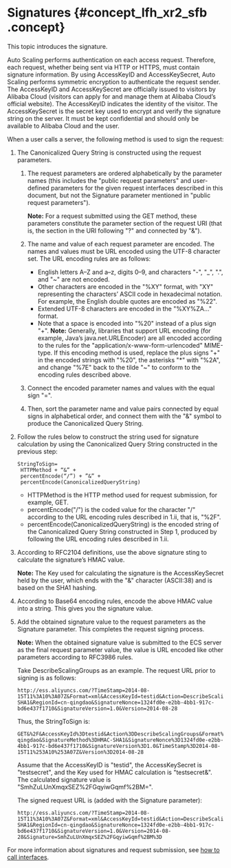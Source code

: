 # Signatures {#concept_lfh_xr2_sfb .concept}

This topic introduces the signature.

Auto Scaling performs authentication on each access request. Therefore, each request, whether being sent via HTTP or HTTPS, must contain signature information. By using AccessKeyID and AccessKeySecret, Auto Scaling performs symmetric encryption to authenticate the request sender. The AccessKeyID and AccessKeySecret are officially issued to visitors by Alibaba Cloud \(visitors can apply for and manage them at Alibaba Cloud’s official website\). The AccessKeyID indicates the identity of the visitor. The AccessKeySecret is the secret key used to encrypt and verify the signature string on the server. It must be kept confidential and should only be available to Alibaba Cloud and the user.

When a user calls a server, the following method is used to sign the request:

1.  The Canonicalized Query String is constructed using the request parameters.
    1.  The request parameters are ordered alphabetically by the parameter names \(this includes the "public request parameters" and user-defined parameters for the given request interfaces described in this document, but not the Signature parameter mentioned in "public request parameters"\).

        **Note:** For a request submitted using the GET method, these parameters constitute the parameter section of the request URI \(that is, the section in the URI following "?" and connected by "&"\).

    2.  The name and value of each request parameter are encoded. The names and values must be URL encoded using the UTF-8 character set. The URL encoding rules are as follows:

        -   English letters A–Z and a–z, digits 0–9, and characters "-", "\_", ".", and "~" are not encoded.
        -   Other characters are encoded in the "%XY" format, with "XY" representing the characters’ ASCII code in hexadecimal notation. For example, the English double quotes are encoded as "%22".
        -   Extended UTF-8 characters are encoded in the "%XY%ZA…" format.
        -   Note that a space is encoded into "%20" instead of a plus sign "+".
        **Note:** Generally, libraries that support URL encoding \(for example, Java’s java.net.URLEncoder\) are all encoded according to the rules for the "application/x-www-form-urlencoded" MIME-type. If this encoding method is used, replace the plus signs "+" in the encoded strings with "%20", the asterisks "\*" with "%2A", and change "%7E" back to the tilde "~" to conform to the encoding rules described above.

    3.  Connect the encoded parameter names and values with the equal sign "=".
    4.  Then, sort the parameter name and value pairs connected by equal signs in alphabetical order, and connect them with the "&" symbol to produce the Canonicalized Query String.
2.  Follow the rules below to construct the string used for signature calculation by using the Canonicalized Query String constructed in the previous step:

    ```
    StringToSign=
     HTTPMethod + “&” +
     percentEncode(“/”) + ”&” +
     percentEncode(CanonicalizedQueryString)
    ```

    -   HTTPMethod is the HTTP method used for request submission, for example, GET.
    -   percentEncode\("/"\) is the coded value for the character "/" according to the URL encoding rules described in 1.ii, that is, "%2F".
    -   percentEncode\(CanonicalizedQueryString\) is the encoded string of the Canonicalized Query String constructed in Step 1, produced by following the URL encoding rules described in 1.ii.
3.  According to RFC2104 definitions, use the above signature sting to calculate the signature’s HMAC value.

    **Note:** The Key used for calculating the signature is the AccessKeySecret held by the user, which ends with the "&" character \(ASCII:38\) and is based on the SHA1 hashing.

4.  According to Base64 encoding rules, encode the above HMAC value into a string. This gives you the signature value.
5.  Add the obtained signature value to the request parameters as the Signature parameter. This completes the request signing process.

    **Note:** When the obtained signature value is submitted to the ECS server as the final request parameter value, the value is URL encoded like other parameters according to RFC3986 rules.

    Take DescribeScalingGroups as an example. The request URL prior to signing is as follows:

    ```
    http://ess.aliyuncs.com/?TimeStamp=2014-08-15T11%3A10%3A07Z&Format=xml&AccessKeyId=testid&Action=DescribeScalingGroups&SignatureMethod=HMAC-SHA1&RegionId=cn-qingdao&SignatureNonce=1324fd0e-e2bb-4bb1-917c-bd6e437f1710&SignatureVersion=1.0&Version=2014-08-28
    ```

    Thus, the StringToSign is:

    ```
    GET&%2F&AccessKeyId%3Dtestid&Action%3DDescribeScalingGroups&Format%3Dxml&RegionId%3Dcn-qingdao&SignatureMethod%3DHMAC-SHA1&SignatureNonce%3D1324fd0e-e2bb-4bb1-917c-bd6e437f1710&SignatureVersion%3D1.0&TimeStamp%3D2014-08-15T11%253A10%253A07Z&Version%3D2014-08-28
    ```

    Assume that the AccessKeyID is "testid", the AccessKeySecret is "testsecret", and the Key used for HMAC calculation is "testsecret&". The calculated signature value is "SmhZuLUnXmqxSEZ%2FGqyiwGqmf%2BM=".

    The signed request URL is \(added with the Signature parameter\):

    ```
    http://ess.aliyuncs.com/?TimeStamp=2014-08-15T11%3A10%3A07Z&Format=xml&AccessKeyId=testid&Action=DescribeScalingGroups&SignatureMethod=HMAC-SHA1&RegionId=cn-qingdao&SignatureNonce=1324fd0e-e2bb-4bb1-917c-bd6e437f1710&SignatureVersion=1.0&Version=2014-08-28&Signature=SmhZuLUnXmqxSEZ%2FGqyiwGqmf%2BM%3D
    ```


For more information about signatures and request submission, see [how to call interfaces](https://partners-intl.aliyun.com/help/faq-detail/25692.htm).

